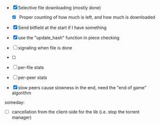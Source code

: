 - [x] Selective file downloading (mostly done)
  - [x] Proper counting of how much is left, and how much is downloaded

- [x] Send bitfield at the start if I have something
- [x] use the "update_hash" function in piece checking
- [ ] signaling when file is done

- [ ]

- [ ] per-file stats
- [ ] per-peer stats

- [x] slow peers cause slowness in the end, need the "end of game" algorithm

someday:
- [ ] cancellation from the client-side for the lib (i.e. stop the torrent manager)